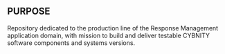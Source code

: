 ## PURPOSE
Repository dedicated to the production line of the Response Management application domain, with mission to build and deliver testable CYBNITY software components and systems versions.
